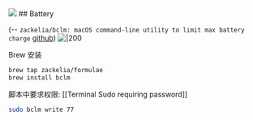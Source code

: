 
<img src="https://unpkg.com/lucide-static@latest/icons/battery-full.svg" />
## Battery

(-- `zackelia/bclm: macOS command-line utility to limit max battery charge` [github](https://github.com/zackelia/bclm))
![|200](https://opengraph.githubassets.com/2676b389a118d72860bac55052ac97570150a01d3d0ca4add8262ee77414b000/zackelia/bclm)

Brew 安装
```bash
brew tap zackelia/formulae
brew install bclm
```

脚本中要求权限: [[Terminal Sudo requiring password]]
```bash
sudo bclm write 77
```
